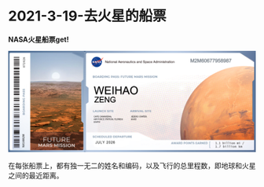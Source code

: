 # 2021-3-19-去火星的船票

**NASA火星船票get!**

![mars](https://github.com/Zeng-WH/MarkdownPic/raw/main/2021-03-19/Mars.png)

在每张船票上，都有独一无二的姓名和编码，以及飞行的总里程数，即地球和火星之间的最近距离。






